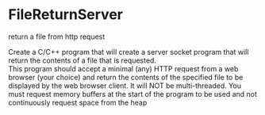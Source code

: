 # FileReturnServer
return a file from http request


Create a C/C++ program that will create a server socket program that will return the contents of a file that is requested.  
This program should accept a minimal (any) HTTP request from a web browser (your choice) and return the contents of the 
specified file to be displayed by the web browser client.  It will NOT be multi-threaded.  You must request memory buffers
at the start of the program to be used and not continuously request space from the heap
